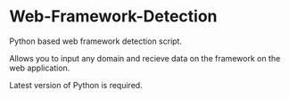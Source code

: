 # Web-Framework-Detection
Python based web framework detection script. 

Allows you to input any domain and recieve data on the framework on the web application. 


Latest version of Python is required.
